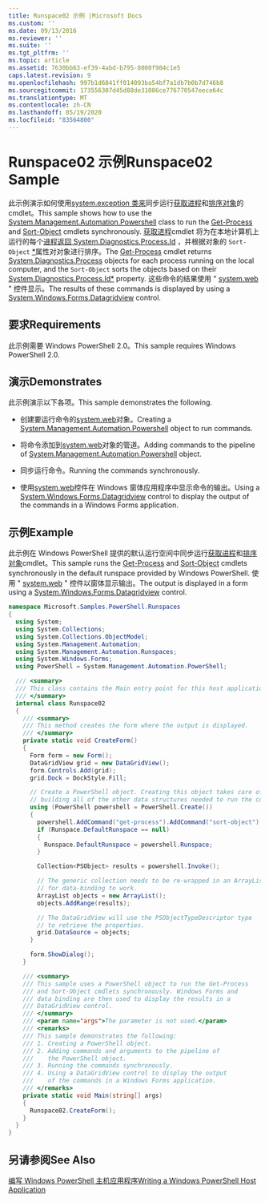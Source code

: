 ```yaml
---
title: Runspace02 示例 |Microsoft Docs
ms.custom: ''
ms.date: 09/13/2016
ms.reviewer: ''
ms.suite: ''
ms.tgt_pltfrm: ''
ms.topic: article
ms.assetid: 7630bb63-ef39-4abd-b795-8000f984c1e5
caps.latest.revision: 9
ms.openlocfilehash: 997b1d6841ff014093ba54bf7a1db7b0b7d746b8
ms.sourcegitcommit: 173556307d45d88de31086ce776770547eece64c
ms.translationtype: MT
ms.contentlocale: zh-CN
ms.lasthandoff: 05/19/2020
ms.locfileid: "83564800"
---
```

# <a name="runspace02-sample"></a><span data-ttu-id="42c82-102">Runspace02 示例</span><span class="sxs-lookup"><span data-stu-id="42c82-102">Runspace02 Sample</span></span>

<span data-ttu-id="42c82-103">此示例演示如何使用[system.exception 类来](/dotnet/api/system.management.automation.powershell)同步运行[获取进程](/powershell/module/Microsoft.PowerShell.Management/Get-Process)和[排序对象](/powershell/module/Microsoft.PowerShell.Utility/Sort-Object)的 cmdlet。</span><span class="sxs-lookup"><span data-stu-id="42c82-103">This sample shows how to use the [System.Management.Automation.Powershell](/dotnet/api/system.management.automation.powershell) class to run the [Get-Process](/powershell/module/Microsoft.PowerShell.Management/Get-Process) and [Sort-Object](/powershell/module/Microsoft.PowerShell.Utility/Sort-Object) cmdlets synchronously.</span></span> <span data-ttu-id="42c82-104">[获取进程](/powershell/module/Microsoft.PowerShell.Management/Get-Process)cmdlet 将为在本地计算机上运行的每个[进程返回 System.Diagnostics.Process.Id](/dotnet/api/System.Diagnostics.Process) ，并根据对象的 `Sort-Object` [\*](/dotnet/api/System.Diagnostics.Process.Id)属性对对象进行排序。</span><span class="sxs-lookup"><span data-stu-id="42c82-104">The [Get-Process](/powershell/module/Microsoft.PowerShell.Management/Get-Process) cmdlet returns [System.Diagnostics.Process](/dotnet/api/System.Diagnostics.Process) objects for each process running on the local computer, and the `Sort-Object` sorts the objects based on their [System.Diagnostics.Process.Id\*](/dotnet/api/System.Diagnostics.Process.Id) property.</span></span> <span data-ttu-id="42c82-105">这些命令的结果使用 " [system.web](/dotnet/api/System.Windows.Forms.DataGridView) " 控件显示。</span><span class="sxs-lookup"><span data-stu-id="42c82-105">The results of these commands is displayed by using a [System.Windows.Forms.Datagridview](/dotnet/api/System.Windows.Forms.DataGridView) control.</span></span>

## <a name="requirements"></a><span data-ttu-id="42c82-106">要求</span><span class="sxs-lookup"><span data-stu-id="42c82-106">Requirements</span></span>

<span data-ttu-id="42c82-107">此示例需要 Windows PowerShell 2.0。</span><span class="sxs-lookup"><span data-stu-id="42c82-107">This sample requires Windows PowerShell 2.0.</span></span>

## <a name="demonstrates"></a><span data-ttu-id="42c82-108">演示</span><span class="sxs-lookup"><span data-stu-id="42c82-108">Demonstrates</span></span>

<span data-ttu-id="42c82-109">此示例演示以下各项。</span><span class="sxs-lookup"><span data-stu-id="42c82-109">This sample demonstrates the following.</span></span>

- <span data-ttu-id="42c82-110">创建要运行命令的[system.web](/dotnet/api/system.management.automation.powershell)对象。</span><span class="sxs-lookup"><span data-stu-id="42c82-110">Creating a [System.Management.Automation.Powershell](/dotnet/api/system.management.automation.powershell) object to run commands.</span></span>

- <span data-ttu-id="42c82-111">将命令添加到[system.web](/dotnet/api/system.management.automation.powershell)对象的管道。</span><span class="sxs-lookup"><span data-stu-id="42c82-111">Adding commands to the pipeline of [System.Management.Automation.Powershell](/dotnet/api/system.management.automation.powershell) object.</span></span>

- <span data-ttu-id="42c82-112">同步运行命令。</span><span class="sxs-lookup"><span data-stu-id="42c82-112">Running the commands synchronously.</span></span>

- <span data-ttu-id="42c82-113">使用[system.web](/dotnet/api/System.Windows.Forms.DataGridView)控件在 Windows 窗体应用程序中显示命令的输出。</span><span class="sxs-lookup"><span data-stu-id="42c82-113">Using a [System.Windows.Forms.Datagridview](/dotnet/api/System.Windows.Forms.DataGridView) control to display the output of the commands in a Windows Forms application.</span></span>

## <a name="example"></a><span data-ttu-id="42c82-114">示例</span><span class="sxs-lookup"><span data-stu-id="42c82-114">Example</span></span>

<span data-ttu-id="42c82-115">此示例在 Windows PowerShell 提供的默认运行空间中同步运行[获取进程](/powershell/module/Microsoft.PowerShell.Management/Get-Process)和[排序对象](/powershell/module/Microsoft.PowerShell.Utility/Sort-Object)cmdlet。</span><span class="sxs-lookup"><span data-stu-id="42c82-115">This sample runs the [Get-Process](/powershell/module/Microsoft.PowerShell.Management/Get-Process) and [Sort-Object](/powershell/module/Microsoft.PowerShell.Utility/Sort-Object) cmdlets synchronously in the default runspace provided by Windows PowerShell.</span></span> <span data-ttu-id="42c82-116">使用 " [system.web](/dotnet/api/System.Windows.Forms.DataGridView) " 控件以窗体显示输出。</span><span class="sxs-lookup"><span data-stu-id="42c82-116">The output is displayed in a form using a [System.Windows.Forms.Datagridview](/dotnet/api/System.Windows.Forms.DataGridView) control.</span></span>

```csharp
namespace Microsoft.Samples.PowerShell.Runspaces
{
  using System;
  using System.Collections;
  using System.Collections.ObjectModel;
  using System.Management.Automation;
  using System.Management.Automation.Runspaces;
  using System.Windows.Forms;
  using PowerShell = System.Management.Automation.PowerShell;

  /// <summary>
  /// This class contains the Main entry point for this host application.
  /// </summary>
  internal class Runspace02
  {
    /// <summary>
    /// This method creates the form where the output is displayed.
    /// </summary>
    private static void CreateForm()
    {
      Form form = new Form();
      DataGridView grid = new DataGridView();
      form.Controls.Add(grid);
      grid.Dock = DockStyle.Fill;

      // Create a PowerShell object. Creating this object takes care of
      // building all of the other data structures needed to run the command.
      using (PowerShell powershell = PowerShell.Create())
      {
        powershell.AddCommand("get-process").AddCommand("sort-object").AddArgument("ID");
        if (Runspace.DefaultRunspace == null)
        {
          Runspace.DefaultRunspace = powershell.Runspace;
        }

        Collection<PSObject> results = powershell.Invoke();

        // The generic collection needs to be re-wrapped in an ArrayList
        // for data-binding to work.
        ArrayList objects = new ArrayList();
        objects.AddRange(results);

        // The DataGridView will use the PSObjectTypeDescriptor type
        // to retrieve the properties.
        grid.DataSource = objects;
      }

      form.ShowDialog();
    }

    /// <summary>
    /// This sample uses a PowerShell object to run the Get-Process
    /// and Sort-Object cmdlets synchronously. Windows Forms and
    /// data binding are then used to display the results in a
    /// DataGridView control.
    /// </summary>
    /// <param name="args">The parameter is not used.</param>
    /// <remarks>
    /// This sample demonstrates the following:
    /// 1. Creating a PowerShell object.
    /// 2. Adding commands and arguments to the pipeline of
    ///    the PowerShell object.
    /// 3. Running the commands synchronously.
    /// 4. Using a DataGridView control to display the output
    ///    of the commands in a Windows Forms application.
    /// </remarks>
    private static void Main(string[] args)
    {
      Runspace02.CreateForm();
    }
  }
}
```

## <a name="see-also"></a><span data-ttu-id="42c82-117">另请参阅</span><span class="sxs-lookup"><span data-stu-id="42c82-117">See Also</span></span>

[<span data-ttu-id="42c82-118">编写 Windows PowerShell 主机应用程序</span><span class="sxs-lookup"><span data-stu-id="42c82-118">Writing a Windows PowerShell Host Application</span></span>](./writing-a-windows-powershell-host-application.md)

